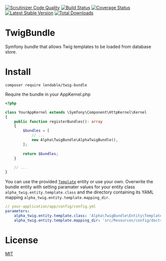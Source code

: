 [![Scrutinizer Code Quality](https://scrutinizer-ci.com/g/Lendable/TwigBundle/badges/quality-score.png)](https://scrutinizer-ci.com/g/Lendable/TwigBundle/?branch=master)
[![Build Status](https://api.travis-ci.org/Lendable/TwigBundle.svg?branch=master)](https://www.travis-ci.org/Lendable/TwigBundle)
[![Coverage Status](https://coveralls.io/repos/github/Lendable/TwigBundle/badge.svg?branch=master)](https://coveralls.io/github/Lendable/TwigBundle?branch=master)
[![Latest Stable Version](https://poser.pugx.org/lendable/twig-bundle/version)](https://packagist.org/packages/lendable/twig-bundle)
[![Total Downloads](https://poser.pugx.org/lendable/twig-bundle/downloads)](https://packagist.org/packages/lendable/twig-bundle)

TwigBundle
===

Symfony bundle that allows Twig templates to be loaded from database store.

Install
===

`composer require lendable/twig-bundle`


Require the bundle in your AppKernel.php

```php
<?php

class YourAppKernel extends \Symfony\Component\HttpKernel\Kernel
{
    public function registerBundles(): array
    {
        $bundles = [
            // ...
            new Alpha\TwigBundle\AlphaTwigBundle(),
        ];
        
        return $bundles;
    }
    
    // ...
}
```
    
You can use the provided [`Template`](https://github.com/Lendable/TwigBundle/blob/master/src/Entity/Template.php) entity or use your own. Overwrite the bundle entity with setting paramater values for your entity class  `alpha_twig.entity.template.class` and the directory containing its YAML mapping `alpha_twig.entity.template.mapping_dir`.

```yml
// your-application/app/config/config.yml
parameters:
    alpha_twig.entity.template.class: 'Alpha\TwigBundle\Entity\Template'
    alpha_twig.entity.template.mapping_dir: 'src/Resources/config/doctrine'
```

License
===
[MIT](https://opensource.org/licenses/MIT)
